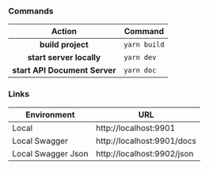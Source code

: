### Commands
|            Action             | Command      |
| :---------------------------: | ------------ |
|       **build project**       | `yarn build` |
|   **start server locally**    | `yarn dev`   |
| **start API Document Server** | `yarn doc`   |

### Links
| Environment        | URL                        |
| ------------------ | -------------------------- |
| Local              | http://localhost:9901      |
| Local Swagger      | http://localhost:9901/docs |
| Local Swagger Json | http://localhost:9902/json |
